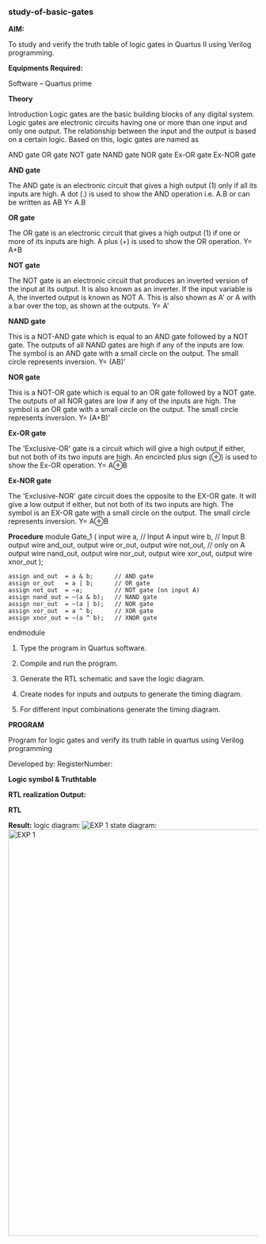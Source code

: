 ### study-of-basic-gates

**AIM:** 

To study and verify the truth table of logic gates in Quartus II using Verilog programming.

**Equipments Required:**

Software – Quartus prime 

**Theory**

Introduction Logic gates are the basic building blocks of any digital system. Logic gates are electronic circuits having one or more than one input and only one output. The relationship between the input and the output is based on a certain logic. Based on this, logic gates are named as

AND gate OR gate NOT gate NAND gate NOR gate Ex-OR gate Ex-NOR gate

**AND gate**

The AND gate is an electronic circuit that gives a high output (1) only if all its inputs are high. A dot (.) is used to show the AND operation i.e. A.B or can be written as AB
Y= A.B

**OR gate** 

The OR gate is an electronic circuit that gives a high output (1) if one or more of its inputs are high. A plus (+) is used to show the OR operation.
Y= A+B

**NOT gate**

The NOT gate is an electronic circuit that produces an inverted version of the input at its output. It is also known as an inverter. If the input variable is A, the inverted output is known as NOT A. This is also shown as A' or A with a bar over the top, as shown at the outputs.
Y= A'

**NAND gate**

This is a NOT-AND gate which is equal to an AND gate followed by a NOT gate. The outputs of all NAND gates are high if any of the inputs are low. The symbol is an AND gate with a small circle on the output. The small circle represents inversion.
Y= (AB)’

**NOR gate**

This is a NOT-OR gate which is equal to an OR gate followed by a NOT gate. The outputs of all NOR gates are low if any of the inputs are high. The symbol is an OR gate with a small circle on the output. The small circle represents inversion.
Y= (A+B)’

**Ex-OR gate**

The 'Exclusive-OR' gate is a circuit which will give a high output if either, but not both of its two inputs are high. An encircled plus sign (⊕) is used to show the Ex-OR operation.
Y= A⊕B

**Ex-NOR gate**

The 'Exclusive-NOR' gate circuit does the opposite to the EX-OR gate. It will give a low output if either, but not both of its two inputs are high. The symbol is an EX-OR gate with a small circle on the output. The small circle represents inversion.
Y= A⊕B

**Procedure** 
module Gate_1 (
    input  wire a,     // Input A
    input  wire b,     // Input B
    output wire and_out,
    output wire or_out,
    output wire not_out,   // only on A
    output wire nand_out,
    output wire nor_out,
    output wire xor_out,
    output wire xnor_out
);

    assign and_out  = a & b;      // AND gate
    assign or_out   = a | b;      // OR gate
    assign not_out  = ~a;         // NOT gate (on input A)
    assign nand_out = ~(a & b);   // NAND gate
    assign nor_out  = ~(a | b);   // NOR gate
    assign xor_out  = a ^ b;      // XOR gate
    assign xnor_out = ~(a ^ b);   // XNOR gate

endmodule

1.	Type the program in Quartus software.

2.	Compile and run the program.

3.	Generate the RTL schematic and save the logic diagram.

4.	Create nodes for inputs and outputs to generate the timing diagram.

5.	For different input combinations generate the timing diagram.


**PROGRAM**

Program for logic gates and verify its truth table in quartus using Verilog programming

 Developed by: RegisterNumber: 
 
**Logic symbol & Truthtable**

**RTL realization Output:** 

**RTL**

**Result:**
logic diagram:
![EXP 1 ](https://github.com/user-attachments/assets/5d9c42dc-9973-4876-96ac-80fb169beb3e)
state diagram:
<img width="1315" height="821" alt="EXP 1" src="https://github.com/user-attachments/assets/5775b9af-a070-410e-ac99-0ac3a2f16fe5" />


